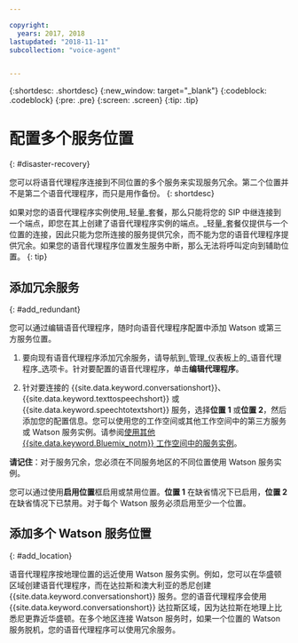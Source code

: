 ```yaml
---

copyright:
  years: 2017, 2018
lastupdated: "2018-11-11"
subcollection: "voice-agent"


---
```


{:shortdesc: .shortdesc}
{:new_window: target="_blank"}
{:codeblock: .codeblock}
{:pre: .pre}
{:screen: .screen}
{:tip: .tip}


# 配置多个服务位置
{: #disaster-recovery}

您可以将语音代理程序连接到不同位置的多个服务来实现服务冗余。第二个位置并不是第二个语音代理程序，而只是用作备份。
{: shortdesc}

如果对您的语音代理程序实例使用_轻量_套餐，那么只能将您的 SIP 中继连接到一个端点，即您在其上创建了语音代理程序实例的端点。_轻量_套餐仅提供与一个位置的连接，因此只能为您所连接的服务提供冗余，而不能为您的语音代理程序提供冗余。如果您的语音代理程序位置发生服务中断，那么无法将呼叫定向到辅助位置。
{: tip}

## 添加冗余服务
{: #add_redundant}

您可以通过编辑语音代理程序，随时向语音代理程序配置中添加 Watson 或第三方服务位置。

1. 要向现有语音代理程序添加冗余服务，请导航到_管理_仪表板上的_语音代理程序_选项卡。针对要配置的语音代理程序，单击**编辑代理程序**。

1. 针对要连接的 {{site.data.keyword.conversationshort}}、{{site.data.keyword.texttospeechshort}} 或 {{site.data.keyword.speechtotextshort}} 服务，选择**位置 1** 或**位置 2**，然后添加您的配置信息。您可以使用您的工作空间或其他工作空间中的第三方服务或 Watson 服务实例。请参阅[使用其他 {{site.data.keyword.Bluemix_notm}} 工作空间中的服务实例](/docs/services/voice-agent?topic=voice-agent-other_service)。

**请记住**：对于服务冗余，您必须在不同服务地区的不同位置使用 Watson 服务实例。

您可以通过使用**启用位置**框启用或禁用位置。**位置 1** 在缺省情况下已启用，**位置 2** 在缺省情况下已禁用。对于每个 Watson 服务必须启用至少一个位置。

## 添加多个 Watson 服务位置
{: #add_location}

语音代理程序按地理位置的远近使用 Watson 服务实例。例如，您可以在华盛顿区域创建语音代理程序，而在达拉斯和澳大利亚的悉尼创建 {{site.data.keyword.conversationshort}} 服务。您的语音代理程序会使用 {{site.data.keyword.conversationshort}} 达拉斯区域，因为达拉斯在地理上比悉尼更靠近华盛顿。在多个地区连接 Watson 服务时，如果一个位置的 Watson 服务脱机，您的语音代理程序可以使用冗余服务。
